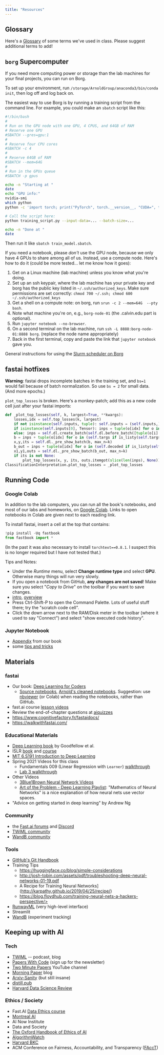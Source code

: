 ```yaml
---
title: "Resources"
---
```


## Glossary

Here's a [Glossary](../glossary/) of some terms we've used in class. Please suggest additional terms to add!

## `borg` Supercomputer

If you need more computing power or storage than the lab machines for your final projects, you can run on Borg.

To set up your environment, run `/storage/ArnoldGroup/anaconda3/bin/conda init`, then log off and log back on.


The easiest way to use Borg is by running a training script from the command line. For example, you could make an `sbatch` script like this:

```bash
#!/bin/bash
#
# Run on the GPU node with one GPU, 4 CPUS, and 64GB of RAM
# Reserve one GPU
#SBATCH --gres=gpu:1
#
# Reserve four CPU cores
#SBATCH -c 4
#
# Reserve 64GB of RAM
#SBATCH --mem=64G
#
# Run in the GPUs queue
#SBATCH -p gpus

echo -n "Starting at "
date
echo "GPU info:"
nvidia-smi
which python
python -c 'import torch; print("PyTorch", torch.__version__, "CUDA=", torch.cuda.is_available())'

# Call the script here:
python training_script.py --input-data=... --batch-size=...

echo -n "Done at "
date
```

Then run it like `sbatch train_model.sbatch`.

If you need a notebook, please *don't* use the GPU node, because we only have 4 GPUs to share among all of us. Instead, use a compute node. Here's how to do it (could be more tested... let me know how it goes):

1. Get on a Linux machine (lab machine) unless you know what you're doing.
2. Set up an ssh keypair, where the lab machine has your private key and borg has the public key listed in `~/.ssh/authorized_keys`. Make sure permissions are set correctly: `chmod 700 ~/.ssh; chmod 600 ~/.ssh/authorized_keys`
3. Get a shell on a compute note: on borg, run `srun -c 2 --mem=64G  --pty bash`.
4. Note what machine you're on, e.g., `borg-node-01` (the .calvin.edu part is optional).
5. Run `jupyter notebook --no-browser`.
5. On a second terminal on the lab machine, run `ssh -L 8888:borg-node-01:8888 borg`. (replace the node name appropriately)
6. Back in the first terminal, copy and paste the link that `jupyter notebook` gave you.

General instructions for using the [Slurm scheduler on Borg](https://borg.calvin.edu/resources-slurm.html)

## fastai hotfixes

**Warning**: fastai drops incomplete batches in the training set, and `bs=1` would fail because of batch normalization. So use `bs = 2` for small data. (And more epochs.)

`plot_top_losses` is broken. Here's a monkey-patch; add this as a new code cell just after your fastai imports:

```python
def _plot_top_losses(self, k, largest=True, **kwargs):
    losses,idx = self.top_losses(k, largest)
    if not isinstance(self.inputs, tuple): self.inputs = (self.inputs,)
    if isinstance(self.inputs[0], Tensor): inps = tuple(o[idx] for o in self.inputs)
    else: inps = self.dl.create_batch(self.dl.before_batch([tuple(o[i] for o in self.inputs) for i in idx]))
    b = inps + tuple(o[idx] for o in (self.targs if is_listy(self.targs) else (self.targs,)))
    x,y,its = self.dl._pre_show_batch(b, max_n=k)
    b_out = inps + tuple(o[idx] for o in (self.decoded if is_listy(self.decoded) else (self.decoded,)))
    x1,y1,outs = self.dl._pre_show_batch(b_out, max_n=k)
    if its is not None:
        plot_top_losses(x, y, its, outs.itemgot(slice(len(inps), None)), self.preds[idx], losses,  **kwargs)
ClassificationInterpretation.plot_top_losses = _plot_top_losses
```


## Running Code

### Google Colab

In addition to the lab computers, you can run all the book's notebooks, and most of our labs and homeworks, on [Google Colab](https://colab.research.google.com/).
Links to open notebooks in Colab are given next to each reading link.

To install fastai, insert a cell at the top that contains:

```python
!pip install -Uq fastbook
from fastbook import *
```

(In the past it was also necessary to install `torchtext==0.8.1`. I suspect this is no longer required but I have not tested that.)

Tips and Notes:

- Under the *Runtime* menu, select **Change runtime type** and select **GPU**. Otherwise many things will run very slowly.
- If you open a notebook from GitHub, **any changes are not saved**! Make sure you select "*Copy to Drive*" on the toolbar if you want to save changes.
- [intro](https://colab.research.google.com/notebooks/intro.ipynb), [overview](https://colab.research.google.com/notebooks/basic_features_overview.ipynb)
- Press Ctrl-Shift-P to open the Command Palette. Lots of useful stuff there; try the "scratch code cell".
- Click the down arrow next to the RAM/Disk meter in the toolbar (where it used to say "Connect") and select "show executed code history".

### Jupyter Notebook

-   [Appendix](https://nbviewer.jupyter.org/github/fastai/fastbook/blob/master/app_jupyter.ipynb) from our book
-   some [tips and tricks](https://github.com/NirantK/best-of-jupyter)

## Materials

### fastai

-   Our book: [Deep Learning for Coders](https://www.amazon.com/Deep-Learning-Coders-fastai-PyTorch/dp/1492045527/)
    -   [Source notebooks](https://github.com/fastai/fastbook), [Arnold's cleaned notebooks](https://github.com/kcarnold/fastbook/tree/master/clean). Suggestion: use [nbviewer](https://nbviewer.jupyter.org/) (or Colab) when reading the notebooks, rather than GitHub.
- fast.ai course [lesson videos](https://course.fast.ai/videos/)
- Review the end-of-chapter questions at [aiquizzes](https://aiquizzes.com/)
- <https://www.cognitivefactory.fr/fastaidocs/>
- <https://walkwithfastai.com/>

### Educational Materials

- [Deep Learning book](https://www.deeplearningbook.org/) by Goodfellow et al.
- ISLR [book](https://www.statlearning.com/) and [course](https://www.statlearning.com/online-course)
- [MIT 6.S191 Introduction to Deep Learning](http://introtodeeplearning.com/)
- Spring 2021 Videos for this class
  - Fundamentals 009 (Linear Regression with `Learner`) [walkthrough](https://www.youtube.com/playlist?list=PLYvyo-La3zBOvTxiOhy4y6l65TxcUtCuS)
  - [Lab 3 walkthrough](https://www.youtube.com/playlist?list=PLYvyo-La3zBN8qoyCf3l0RRaopUa0KXPG)
- Other Videos
  - [3Blue1Brown Neural Network Videos](https://www.youtube.com/playlist?list=PLZHQObOWTQDNU6R1_67000Dx_ZCJB-3pi)
  - [Art of the Problem - Deep Learning Playlist](https://www.youtube.com/playlist?list=PLbg3ZX2pWlgKV8K6bFJr5dhM7oOClExUJ): "Mathematics of Neural Networks" is a nice explanation of how neural nets use vector spaces.
- "Advice on getting started in deep learning" by Andrew Ng

### Community

- the [Fast.ai forums](https://forums.fast.ai/) and [Discord](https://discord.com/invite/xnpeRdg)
- [TWiML community](https://twimlai.com/community/)
- [WandB community](https://community.wandb.ai/)

### Tools

- [GitHub's Git Handbook](https://guides.github.com/introduction/git-handbook/)
- Training Tips
  - <https://huggingface.co/blog/simple-considerations>
  - <http://josh-tobin.com/assets/pdf/troubleshooting-deep-neural-networks-01-19.pdf>
  - A Recipe for Training Neural Networks](http://karpathy.github.io/2019/04/25/recipe/)
  - https://blog.floydhub.com/training-neural-nets-a-hackers-perspective/>
- [RunwayML](https://runwayml.com/) (very high-level interface)
- Streamlit
- [WandB](https://wandb.ai/) (experiment tracking)

## Keeping up with AI

### Tech

-   [TWIML](https://twimlai.com/) -- podcast, blog
-   [Papers With Code](https://paperswithcode.com/) (sign up for the newsletter)
-   [Two Minute Papers](https://www.youtube.com/channel/UCbfYPyITQ-7l4upoX8nvctg) YouTube channel
-   [Morning Paper](https://blog.acolyer.org/) blog
-   [Arxiv-Sanity](http://www.arxiv-sanity.com/) (but still insane)
-   [distill.pub](https://distill.pub/)
-   [Harvard Data Science Review](https://hdsr.mitpress.mit.edu/)

### Ethics / Society

-   Fast.AI [Data Ethics course](https://ethics.fast.ai/)
-   [Montreal AI](https://montrealethics.ai/introduction-to-ethical-ai-principles/)
-   AI Now Institute
-   Data and Society
-   [The Oxford Handbook of Ethics of AI](https://global.oup.com/academic/product/the-oxford-handbook-of-ethics-of-ai-9780190067397?cc=ca&lang=en&#)
-   [AlgorithmWatch](https://algorithmwatch.org/en/)
-   [Harvard BKC](https://twitter.com/BKCHarvard)
-   ACM Conference on Fairness, Accountability, and Transparency ([FAccT](https://facctconference.org/))
